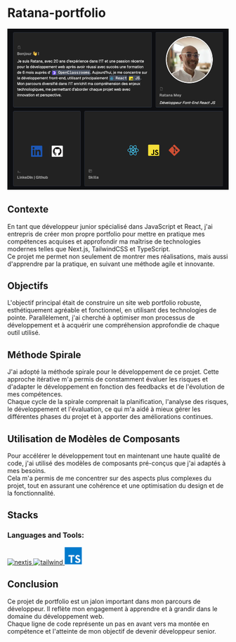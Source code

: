 # Ratana-portfolio

<img src="https://github.com/RatanaSenpai/Ratana-portfolio/blob/main/screenshot.png?raw=true"/>

## Contexte

En tant que développeur junior spécialisé dans JavaScript et React, j'ai entrepris de créer mon propre portfolio pour mettre en pratique mes compétences acquises et approfondir ma maîtrise de technologies modernes telles que Next.js, TailwindCSS et TypeScript. <br>
Ce projet me permet non seulement de montrer mes réalisations, mais aussi d'apprendre par la pratique, en suivant une méthode agile et innovante.

## Objectifs

L'objectif principal était de construire un site web portfolio robuste, esthétiquement agréable et fonctionnel, en utilisant des technologies de pointe. Parallèlement, j'ai cherché à optimiser mon processus de développement et à acquérir une compréhension approfondie de chaque outil utilisé.

## Méthode Spirale

J'ai adopté la méthode spirale pour le développement de ce projet. Cette approche itérative m'a permis de constamment évaluer les risques et d'adapter le développement en fonction des feedbacks et de l'évolution de mes compétences.<br>
Chaque cycle de la spirale comprenait la planification, l'analyse des risques, le développement et l'évaluation, ce qui m'a aidé à mieux gérer les différentes phases du projet et à apporter des améliorations continues.

## Utilisation de Modèles de Composants

Pour accélérer le développement tout en maintenant une haute qualité de code, j'ai utilisé des modèles de composants pré-conçus que j'ai adaptés à mes besoins. <br>
Cela m'a permis de me concentrer sur des aspects plus complexes du projet, tout en assurant une cohérence et une optimisation du design et de la fonctionnalité.

## Stacks

<h3 align="left">Languages and Tools:</h3>
<p align="left"><a href="https://nextjs.org/" target="_blank" rel="noreferrer"> <img src="https://cdn.worldvectorlogo.com/logos/nextjs-2.svg" alt="nextjs" width="40" height="40"/> </a> <a href="https://tailwindcss.com/" target="_blank" rel="noreferrer"> <img src="https://www.vectorlogo.zone/logos/tailwindcss/tailwindcss-icon.svg" alt="tailwind" width="40" height="40"/> </a> <a href="https://www.typescriptlang.org/" target="_blank" rel="noreferrer"> <img src="https://raw.githubusercontent.com/devicons/devicon/master/icons/typescript/typescript-original.svg" alt="typescript" width="40" height="40"/> </a> </p>

## Conclusion
Ce projet de portfolio est un jalon important dans mon parcours de développeur. Il reflète mon engagement à apprendre et à grandir dans le domaine du développement web.<br>
Chaque ligne de code représente un pas en avant vers ma montée en compétence et l'atteinte de mon objectif de devenir développeur senior.
